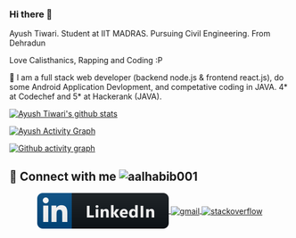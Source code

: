 ### Hi there 👋

Ayush Tiwari. 
Student at IIT MADRAS. 
Pursuing Civil Engineering.
From Dehradun

Love Calisthanics, Rapping and Coding :P

🌱 I am a full stack web developer (backend node.js & frontend react.js), do some Android Application Devlopment, and competative coding in JAVA.
4* at Codechef and 5* at Hackerank (JAVA).


[![Ayush Tiwari's github
stats](https://github-readme-stats.vercel.app/api?username=ayush-tiwari26&count_private=true&theme=highcontrast&include_all_commits=true&show_icons=true)](https://github.com/anuraghazra/github-readme-stats)    

  
  <a href="https://github-readme-stats.vercel.app/api/top-langs/?username=ayush-tiwari26&theme=radical&langs_count=6&layout=compact"><img alt="Ayush Activity Graph" src="https://github-readme-stats.vercel.app/api/top-langs/?username=ayush-tiwari26&theme=radical&langs_count=6&layout=compact" /></a>
  
[![Github activity graph](https://activity-graph.herokuapp.com/graph?username=ayush-tiwari26&theme=react-dark)](https://github.com/ashutosh00710/github-readme-activity-graph)



<h2>🔌 Connect with me <img src="https://komarev.com/ghpvc/?username=ayush-tiwari26&label=Profile%20views&color=0e75b6&style=flat" alt="aalhabib001" /></h2>

<p align="center">
  <a href="https://www.linkedin.com/in/ayush-tiwari-233313203/">
    <img align="center" src="https://github.com/ryihan/ryihan-material/blob/main/Icon/linkedin.svg" alt="linkedin" />
  </a>
  <a href="mailto:ayushtiwari26402@gmail.com">
    <img align="center" src="https://github.com/keikomori/icons-badges/blob/master/badges/Gmail/gmail.svg" alt="gmail" />
  </a>
  <a href="https://stackoverflow.com/users/15311807/ayush-tiwari">
    <img align="center" src="https://github.com/keikomori/icons-badges/blob/master/badges/Stackoverflow/stackoverflow.svg" alt="stackoverflow" />
  </a>
</p>
